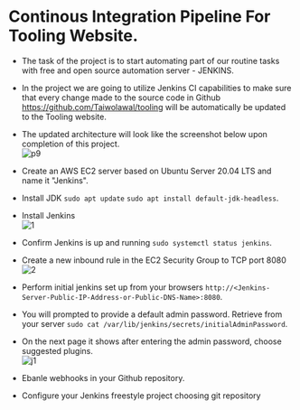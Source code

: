 # Continous Integration Pipeline For Tooling Website.
- The task of the project is to start automating part of our routine tasks with free and open source automation server  - JENKINS.
- In the project we are going to utilize Jenkins CI capabilities to make sure that every change made to the source code in Github https://github.com/Taiwolawal/tooling will be automatically be updated to the Tooling website.
- The updated architecture will look like the screenshot below upon completion of this project.  
![p9](https://user-images.githubusercontent.com/50557587/142725468-bdc96c8a-9602-4285-ba6d-bef6090dfd63.PNG)

- Create an AWS EC2 server based on Ubuntu Server 20.04 LTS and name it "Jenkins".
- Install JDK `sudo apt update` `sudo apt install default-jdk-headless`.
- Install Jenkins  
![1](https://user-images.githubusercontent.com/50557587/142726479-a7181a2d-696f-4d88-98fb-f67d6063cc4c.PNG)

- Confirm Jenkins is up and running `sudo systemctl status jenkins`.
- Create a new inbound rule in the EC2 Security Group to TCP port 8080    
![2](https://user-images.githubusercontent.com/50557587/142726600-0ad35ae6-802a-4cb9-87a7-fa4fd1d97f28.PNG)
 
- Perform initial jenkins set up from your browsers `http://<Jenkins-Server-Public-IP-Address-or-Public-DNS-Name>:8080`.
- You will prompted to provide a default admin password. Retrieve from your server `sudo cat /var/lib/jenkins/secrets/initialAdminPassword`.   
- On the next page it shows after entering the admin password, choose suggested plugins.    
![j1](https://user-images.githubusercontent.com/50557587/143429676-a174a6bf-ae5f-4df0-a614-2b7332bcbbb0.PNG)

- Ebanle webhooks in your Github repository.
- Configure your Jenkins freestyle project choosing git repository

